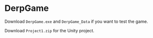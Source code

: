 # DerpGame

Download `DerpGame.exe` and `DerpGame_Data` if you want to test the game.

Download `Project1.zip` for the Unity project.
